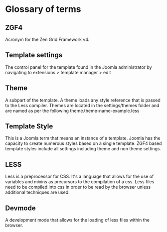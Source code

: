 Glossary of terms
======

ZGF4
----
Acronym for the Zen Grid Framework v4.

Template settings
----
The control panel for the template found in the Joomla administrator by navigating to extensions > template manager > edit 

Theme
----
A subpart of the template. A theme loads any style reference that is passed to the Less compiler. Themes are located in the settings/themes folder and are named as per the following theme.theme-name-example.less

Template Style
----
This is a Joomla term that means an instance of a template. Joomla has the capacity to create numerous styles based on a single template. ZGF4 based template styles include all settings including theme and non theme settings.

LESS
----
Less is a preprocessor for CSS. It's a language that allows for the use of variables and mixins as precursors to the compilation of a css. Less files need to be compiled into css in order to be read by the browser unless additional techniques are used.

Devmode
----
A development mode that allows for the loading of less files within the browser. 